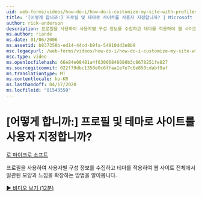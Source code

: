 ```yaml
---
uid: web-forms/videos/how-do-i/how-do-i-customize-my-site-with-profiles-and-themes
title: '[어떻게 합니까:] 프로필 및 테마로 사이트를 사용자 지정합니까? | Microsoft 문서'
author: rick-anderson
description: 프로필을 사용하여 사용자별 구성 정보를 수집하고 테마를 적용하여 웹 사이트 전체에서 일관된 모양과 느낌을 확장하는 방법을 알아봅니다.
ms.author: riande
ms.date: 01/06/2006
ms.assetid: b837358b-ed14-44cd-b9fa-54910dd3e8b9
msc.legacyurl: /web-forms/videos/how-do-i/how-do-i-customize-my-site-with-profiles-and-themes
msc.type: video
ms.openlocfilehash: 66e84e08481a4f63006848080b3c8678251fe827
ms.sourcegitcommit: 022f79dbc1350e0c6ffaa1e7e7c6e850cdabf9af
ms.translationtype: MT
ms.contentlocale: ko-KR
ms.lasthandoff: 04/17/2020
ms.locfileid: "81543550"
---
```

# <a name="how-do-i-customize-my-site-with-profiles-and-themes"></a>[어떻게 합니까:] 프로필 및 테마로 사이트를 사용자 지정합니까?

[로 마이크로 소프트](https://github.com/microsoft)

프로필을 사용하여 사용자별 구성 정보를 수집하고 테마를 적용하여 웹 사이트 전체에서 일관된 모양과 느낌을 확장하는 방법을 알아봅니다.

[&#9654; 비디오 보기 (12분)](https://channel9.msdn.com/Blogs/ASP-NET-Site-Videos/how-do-i-customize-my-site-with-profiles-and-themes)
